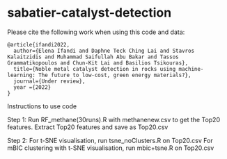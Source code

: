 # sabatier-catalyst-detection

Please cite the following work when using this code and data:

 ```
@article{ifandi2022,
   author={Elena Ifandi and Daphne Teck Ching Lai and Stavros Kalaitzidis and Muhammad Saifullah Abu Bakar and Tassos Grammatikopoulos and Chun-Kit Lai and Basilios Tsikouras},
   title={Noble metal catalyst detection in rocks using machine-learning: The future to low-cost, green energy materials?},
   journal={Under review},
   year ={2022}
}
```


Instructions to use code

Step 1:
Run RF_methane(30runs).R with methanenew.csv to get the Top20 features.
Extract Top20 features and save as Top20.csv

Step 2:
For t-SNE visualisation, run tsne_noClusters.R on Top20.csv
For mBIC clustering with t-SNE visualisation, run mbic+tsne.R on Top20.csv
